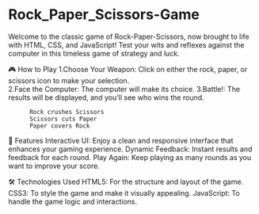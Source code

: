 # Rock_Paper_Scissors-Game
Welcome to the classic game of Rock-Paper-Scissors, now brought to life with HTML, CSS, and JavaScript! Test your wits and reflexes against the computer in this timeless game of strategy and luck.

🎮 How to Play
      1.Choose Your Weapon: Click on either the rock, paper, or scissors icon to make your selection.  
      2.Face the Computer: The computer will make its choice.
      3.Battle!: The results will be displayed, and you'll see who wins the round.
      
          Rock crushes Scissors
          Scissors cuts Paper
          Paper covers Rock


🌟 Features
Interactive UI: Enjoy a clean and responsive interface that enhances your gaming experience.
Dynamic Feedback: Instant results and feedback for each round.
Play Again: Keep playing as many rounds as you want to improve your score.


🛠️ Technologies Used
HTML5: For the structure and layout of the game.
CSS3: To style the game and make it visually appealing.
JavaScript: To handle the game logic and interactions.
